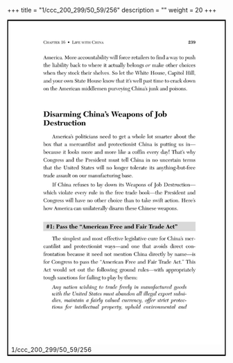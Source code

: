 +++
title = "1/ccc_200_299/50_59/256"
description = ""
weight = 20
+++

<table style="border:2px solid black;max-width:800px;max-height:800px;" 
><tr><td><img class="center-fit-jpg"
src="/jpg_/out_jpg_dbc_256.jpg"  >1/ccc_200_299/50_59/256</img></td></tr></table>